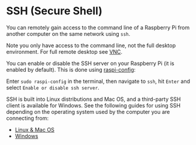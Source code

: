 # SSH (Secure Shell)

You can remotely gain access to the command line of a Raspberry Pi from another computer on the same network using `ssh`.

Note you only have access to the command line, not the full desktop environment. For full remote desktop see [VNC](../vnc/README.md).

You can enable or disable the SSH server on your Raspberry Pi (it is enabled by default). This is done using [raspi-config](../../configuration/raspi-config.md):

Enter `sudo raspi-config` in the terminal, then navigate to `ssh`, hit `Enter` and select `Enable or disable ssh server`.

SSH is built into Linux distributions and Mac OS, and a third-party SSH client is available for Windows. See the following guides for using SSH depending on the operating system used by the computer you are connecting from:

- [Linux & Mac OS](unix.md)
- [Windows](windows.md)
